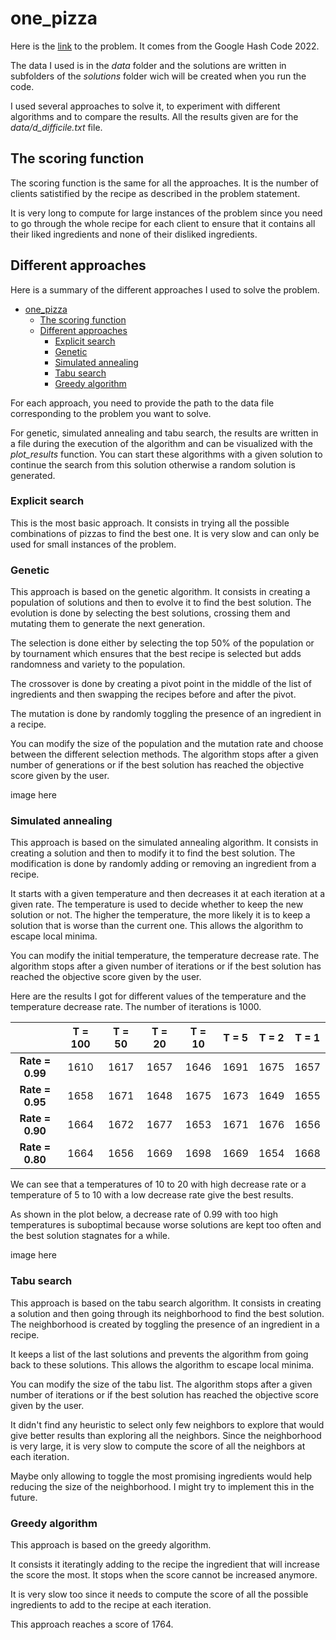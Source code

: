 # one_pizza

Here is the [link](https://codingcompetitions.withgoogle.com/hashcode/round/00000000008f5ca9/00000000008f6f33) to the problem. It comes from the Google Hash Code 2022.

The data I used is in the *data* folder and the solutions are written in subfolders of the *solutions* folder wich will be created when you run the code.

I used several approaches to solve it, to experiment with different algorithms and to compare the results. All the results given are for the *data/d_difficile.txt* file.

## The scoring function

The scoring function is the same for all the approaches. It is the number of clients satistified by the recipe as described in the problem statement.

It is very long to compute for large instances of the problem since you need to go through the whole recipe for each client to ensure that it contains all their liked ingredients and none of their disliked ingredients.

## Different approaches

Here is a summary of the different approaches I used to solve the problem.
- [one\_pizza](#one_pizza)
  - [The scoring function](#the-scoring-function)
  - [Different approaches](#different-approaches)
    - [Explicit search](#explicit-search)
    - [Genetic](#genetic)
    - [Simulated annealing](#simulated-annealing)
    - [Tabu search](#tabu-search)
    - [Greedy algorithm](#greedy-algorithm)

For each approach, you need to provide the path to the data file corresponding to the problem you want to solve.

For genetic, simulated annealing and tabu search, the results are written in a file during the execution of the algorithm and can be visualized with the *plot_results* function. You can start these algorithms with a given solution to continue the search from this solution otherwise a random solution is generated.


### Explicit search

This is the most basic approach. It consists in trying all the possible combinations of pizzas to find the best one. It is very slow and can only be used for small instances of the problem.

### Genetic

This approach is based on the genetic algorithm. It consists in creating a population of solutions and then to evolve it to find the best solution. The evolution is done by selecting the best solutions, crossing them and mutating them to generate the next generation.

The selection is done either by selecting the top 50% of the population or by tournament which ensures that the best recipe is selected but adds randomness and variety to the population.

The crossover is done by creating a pivot point in the middle of the list of ingredients and then swapping the recipes before and after the pivot. 

The mutation is done by randomly toggling the presence of an ingredient in a recipe.

You can modify the size of the population and the mutation rate and choose between the different selection methods.
The algorithm stops after a given number of generations or if the best solution has reached the objective score given by the user.

image here

### Simulated annealing

This approach is based on the simulated annealing algorithm. It consists in creating a solution and then to modify it to find the best solution. The modification is done by randomly adding or removing an ingredient from a recipe.

It starts with a given temperature and then decreases it at each iteration at a given rate. The temperature is used to decide whether to keep the new solution or not. The higher the temperature, the more likely it is to keep a solution that is worse than the current one. This allows the algorithm to escape local minima.

You can modify the initial temperature, the temperature decrease rate. The algorithm stops after a given number of iterations or if the best solution has reached the objective score given by the user.

Here are the results I got for different values of the temperature and the temperature decrease rate. The number of iterations is 1000.

|                 | **T = 100** | **T = 50** | **T = 20** | **T = 10** | **T = 5** | **T = 2** | **T = 1** |
|:---------------:|:-----------:|:----------:|:----------:|:----------:|:---------:|:---------:|:---------:|
| **Rate = 0.99** | 1610        | 1617       | 1657       | 1646       | 1691      | 1675      | 1657      |
| **Rate = 0.95** | 1658        | 1671       | 1648       | 1675       | 1673      | 1649      | 1655      |
| **Rate = 0.90** | 1664        | 1672       | 1677       | 1653       | 1671      | 1676      | 1656      |
| **Rate = 0.80** | 1664        | 1656       | 1669       | 1698       | 1669      | 1654      | 1668      |

We can see that a temperatures of 10 to 20 with high decrease rate or a temperature of 5 to 10 with a low decrease rate give the best results.

As shown in the plot below, a decrease rate of 0.99 with too high temperatures is suboptimal because worse solutions are kept too often and the best solution stagnates for a while.

image here

### Tabu search

This approach is based on the tabu search algorithm. It consists in creating a solution and then going through its neighborhood to find the best solution. The neighborhood is created by toggling the presence of an ingredient in a recipe.

It keeps a list of the last solutions and prevents the algorithm from going back to these solutions. This allows the algorithm to escape local minima.

You can modify the size of the tabu list. The algorithm stops after a given number of iterations or if the best solution has reached the objective score given by the user.

It didn't find any heuristic to select only few neighbors to explore that would give better results than exploring all the neighbors. Since the neighborhood is very large, it is very slow to compute the score of all the neighbors at each iteration.

Maybe only allowing to toggle the most promising ingredients would help reducing the size of the neighborhood. I might try to implement this in the future.

### Greedy algorithm

This approach is based on the greedy algorithm.

It consists it iteratingly adding to the recipe the ingredient that will increase the score the most. It stops when the score cannot be increased anymore.

It is very slow too since it needs to compute the score of all the possible ingredients to add to the recipe at each iteration.

This approach reaches a score of 1764.
